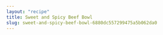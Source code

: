 ```yaml
---
layout: "recipe"
title: Sweet and Spicy Beef Bowl
slug: sweet-and-spicy-beef-bowl-6880dc557299475a5b062da0
---
```

